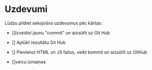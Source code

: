 # Uzdevumi

Lūdzu pildiet sekojošos uzdevumus pēc kārtas:

- []izveidot jaunu "commit" un aizsūtīt uz Git Hub
- [] Aplūkt rezultātu Git Hub
- [] Pievienot HTML un JS failus, veikt kommit un aizsūtīt uz GitHub

- []veicu izmaiņas
